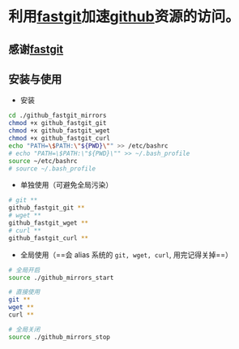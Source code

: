 # 利用[fastgit](https://fastgit.org/)加速[github](https://github.com/)资源的访问。

## 感谢[fastgit](https://fastgit.org/)

## 安装与使用

- 安装
```bash
cd ./github_fastgit_mirrors
chmod +x github_fastgit_git
chmod +x github_fastgit_wget
chmod +x github_fastgit_curl
echo "PATH=\$PATH:\"${PWD}\"" >> /etc/bashrc
# echo "PATH=\$PATH:\"${PWD}\"" >> ~/.bash_profile
source ~/etc/bashrc
# source ~/.bash_profile
```

- 单独使用（可避免全局污染）
```bash
# git **
github_fastgit_git **
# wget **
github_fastgit_wget **
# curl **
github_fastgit_curl **
```

- 全局使用（==会 alias 系统的 `git, wget, curl`, 用完记得关掉==）
```bash
# 全局开启
source ./github_mirrors_start

# 直接使用
git **
wget **
curl **

# 全局关闭
source ./github_mirrors_stop
```

